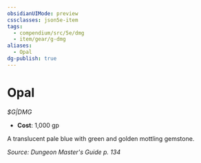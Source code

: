 ```yaml
---
obsidianUIMode: preview
cssclasses: json5e-item
tags:
  - compendium/src/5e/dmg
  - item/gear/g-dmg
aliases:
  - Opal
dg-publish: true
---
```

# Opal
*$G|DMG*  

- **Cost**: 1,000 gp

A translucent pale blue with green and golden mottling gemstone.

*Source: Dungeon Master's Guide p. 134*
